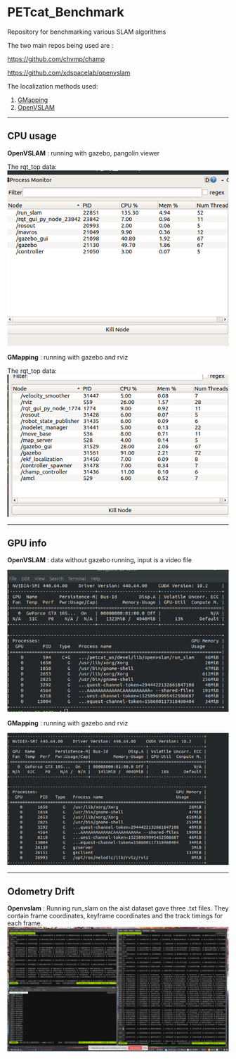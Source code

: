 # PETcat_Benchmark
Repository for benchmarking various SLAM algorithms

The two main repos being used are :
 
https://github.com/chvmp/champ

https://github.com/xdspacelab/openvslam

The localization methods used:

1. [GMapping](https://openslam-org.github.io/)
2. [OpenVSLAM](https://openvslam.readthedocs.io/en/master/overview.html)

---

## CPU usage

**OpenVSLAM** : running with gazebo, pangolin viewer

The rqt_top data: ![](images/slam_top.png)

**GMapping** : running with gazebo and rviz

The rqt_top data: ![](images/gmap_top.png)

---

## GPU info

**OpenVSLAM** : data without gazebo running, input is a video file

![](images/openvslam_gpu.png)

**GMapping** : running with gazebo and rviz

![](images/champ_gpu.png)

---

## Odometry Drift

**Openvslam** : Running run_slam on the aist dataset gave three .txt files. They contain frame coordinates, keyframe coordinates and the track timings for each frame. 
![](images/openvslam_traj.png)


